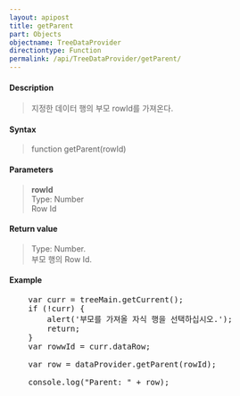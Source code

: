 ```yaml
---
layout: apipost
title: getParent
part: Objects
objectname: TreeDataProvider
directiontype: Function
permalink: /api/TreeDataProvider/getParent/
---
```



#### Description

> 지정한 데이터 행의 부모 rowId를 가져온다.  

#### Syntax

> function getParent(rowId)  

#### Parameters

> **rowId**  
> Type: Number  
> Row Id  

#### Return value

> Type: Number.  
> 부모 행의 Row Id.  

#### Example

<pre class="prettyprint">
	var curr = treeMain.getCurrent();
	if (!curr) {
		alert('부모를 가져올 자식 행을 선택하십시오.');
		return;
	}
	var rowwId = curr.dataRow;
 
    var row = dataProvider.getParent(rowId);
 
    console.log("Parent: " + row);
</pre>
